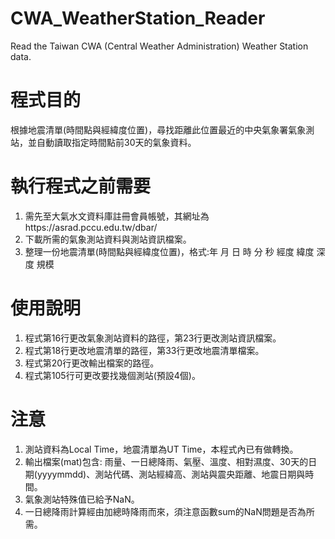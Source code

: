# CWA_WeatherStation_Reader
Read the Taiwan CWA (Central Weather Administration) Weather Station data.

# 程式目的
根據地震清單(時間點與經緯度位置)，尋找距離此位置最近的中央氣象署氣象測站，並自動讀取指定時間點前30天的氣象資料。

# 執行程式之前需要
1. 需先至大氣水文資料庫註冊會員帳號，其網址為https://asrad.pccu.edu.tw/dbar/
2. 下載所需的氣象測站資料與測站資訊檔案。
3. 整理一份地震清單(時間點與經緯度位置)，格式:年 月 日 時 分 秒 經度 緯度 深度 規模

# 使用說明
1. 程式第16行更改氣象測站資料的路徑，第23行更改測站資訊檔案。
2. 程式第18行更改地震清單的路徑，第33行更改地震清單檔案。
3. 程式第20行更改輸出檔案的路徑。
4. 程式第105行可更改要找幾個測站(預設4個)。

# 注意
 1. 測站資料為Local Time，地震清單為UT Time，本程式內已有做轉換。
 2. 輸出檔案(mat)包含: 雨量、一日總降雨、氣壓、溫度、相對濕度、30天的日期(yyyymmdd)、測站代碼、測站經緯高、測站與震央距離、地震日期與時間。
 3. 氣象測站特殊值已給予NaN。
 4. 一日總降雨計算經由加總時降雨而來，須注意函數sum的NaN問題是否為所需。
